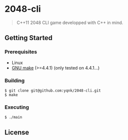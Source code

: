 # 2048-cli

> C++11 2048 CLI game developped with C++ in mind.

## Getting Started

### Prerequisites

- Linux
- [GNU make](https://www.gnu.org/software/make/manual/make.html) (>=4.4.1) (only tested on 4.4.1...)

### Building

    $ git clone git@github.com:yqnk/2048-cli.git
    $ make

### Executing

    $ ./main

## License
